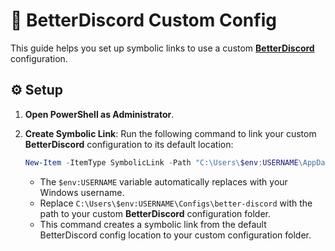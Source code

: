 # 💬 BetterDiscord Custom Config

This guide helps you set up symbolic links to use a custom [**BetterDiscord**](https://github.com/BetterDiscord/BetterDiscord) configuration.

## ⚙️ Setup

1. **Open PowerShell as Administrator**.

2. **Create Symbolic Link**:
   Run the following command to link your custom **BetterDiscord** configuration to its default location:

   ```powershell
   New-Item -ItemType SymbolicLink -Path "C:\Users\$env:USERNAME\AppData\Roaming\BetterDiscord" -Target "C:\Users\$env:USERNAME\Configs\better-discord"
   ```

   - The `$env:USERNAME` variable automatically replaces with your Windows username.
   - Replace `C:\Users\$env:USERNAME\Configs\better-discord` with the path to your custom **BetterDiscord** configuration folder.
   - This command creates a symbolic link from the default BetterDiscord config location to your custom configuration folder.
